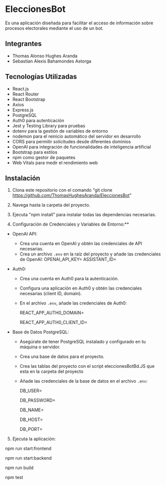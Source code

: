 # EleccionesBot
Es una aplicación diseñada para facilitar el acceso de información sobre procesos electorales mediante el uso de un bot.

## Integrantes
- Thomas Alonso Hughes Aranda
- Sebastian Alexis Bahamondes Astorga

## Tecnologías Utilizadas
- React.js
- React Router
- React Bootstrap
- Axios
- Express.js
- PostgreSQL
- Auth0 para autenticación
- Jest y Testing Library para pruebas
- dotenv para la gestión de variables de entorno
- nodemon para el reinicio automático del servidor en desarrollo
- CORS para permitir solicitudes desde diferentes dominios
- OpenAI para integración de funcionalidades de inteligencia artificial
- Bootstrap para estilos
- npm como gestor de paquetes
- Web Vitals para medir el rendimiento web

## Instalación
1. Clona este repositorio con el comando "git clone https://github.com/ThomasHughesAranda/EleccionesBot" 

2. Navega hasta la carpeta del proyecto.

3. Ejecuta "npm install" para instalar todas las dependencias necesarias.

4. Configuración de Credenciales y Variables de Entorno:**
- OpenAI API:
  - Crea una cuenta en OpenAI y obtén las credenciales de API necesarias.
  - Crea un archivo `.env` en la raíz del proyecto y añade las credenciales de OpenAI:
    OPENAI_API_KEY=
    ASSISTANT_ID=

- Auth0:
  - Crea una cuenta en Auth0 para la autenticación.
  - Configura una aplicación en Auth0 y obtén las credenciales necesarias (client ID, domain).
  - En el archivo `.env`, añade las credenciales de Auth0:
    
    REACT_APP_AUTH0_DOMAIN=
    
    REACT_APP_AUTH0_CLIENT_ID=

- Base de Datos PostgreSQL:
  - Asegúrate de tener PostgreSQL instalado y configurado en tu máquina o servidor.
  - Crea una base de datos para el proyecto.
  - Crea las tablas del proyecto con el script eleccionesBotBd.JS que esta en la carpeta del proyecto
  - Añade las credenciales de la base de datos en el archivo `.env`:


    DB_USER=
    
    DB_PASSWORD=
    
    DB_NAME=
    
    DB_HOST=
    
    DB_PORT=

5. Ejecuta la aplicación:
   
npm run start:frontend

npm run start:backend

npm run build

npm test
